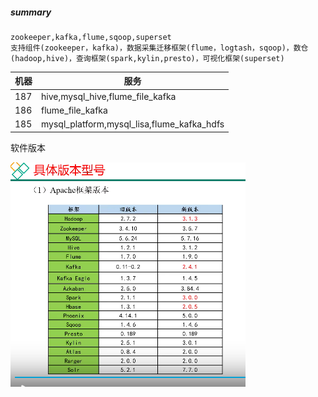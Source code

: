 ##### summary

```
zookeeper,kafka,flume,sqoop,superset
支持组件(zookeeper，kafka)，数据采集迁移框架(flume，logtash，sqoop)，数仓(hadoop,hive)，查询框架(spark,kylin,presto)，可视化框架(superset)
```



| 机器 | 服务                                       |
| ---- | ------------------------------------------ |
| 187  | hive,mysql_hive,flume_file_kafka           |
| 186  | flume_file_kafka                           |
| 185  | mysql_platform,mysql_lisa,flume_kafka_hdfs |

软件版本

![软件版本](..\resources\images\image-20220103163534955.png)
